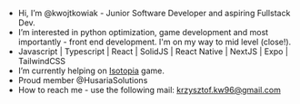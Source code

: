 - Hi, I’m @kwojtkowiak - Junior Software Developer and aspiring Fullstack Dev.
- I’m interested in python optimization, game development and most importantly - front end development. I'm on my way to mid level (close!).
- Javascript | Typescript | React | SolidJS | React Native | NextJS | Expo | TailwindCSS
- I’m currently helping on <a href="https://store.steampowered.com/app/2059070/Isotopia/">Isotopia</a> game.
- Proud member @HusariaSolutions
- How to reach me - use the following mail: krzysztof.kw96@gmail.com

<!---
kwojtkowiak/kwojtkowiak is a ✨ special ✨ repository because its `README.md` (this file) appears on your GitHub profile.
You can click the Preview link to take a look at your changes.
--->
